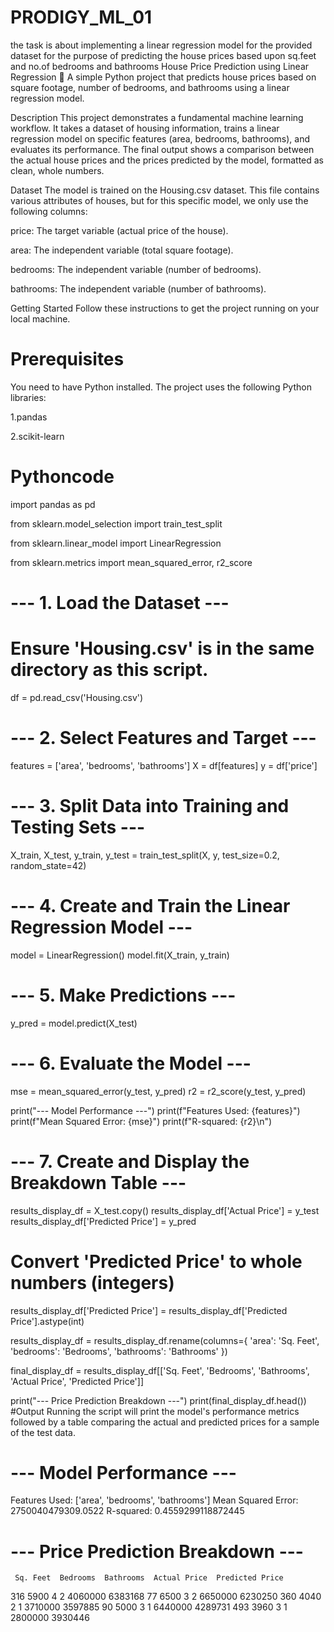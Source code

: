 # PRODIGY_ML_01
the task is about implementing a linear regression model for the provided dataset for the purpose of predicting the house prices based upon sq.feet and no.of bedrooms and bathrooms
House Price Prediction using Linear Regression 🏡
A simple Python project that predicts house prices based on square footage, number of bedrooms, and bathrooms using a linear regression model.

Description
This project demonstrates a fundamental machine learning workflow. It takes a dataset of housing information, trains a linear regression model on specific features (area, bedrooms, bathrooms), and evaluates its performance. The final output shows a comparison between the actual house prices and the prices predicted by the model, formatted as clean, whole numbers.

Dataset
The model is trained on the Housing.csv dataset. This file contains various attributes of houses, but for this specific model, we only use the following columns:

price: The target variable (actual price of the house).

area: The independent variable (total square footage).

bedrooms: The independent variable (number of bedrooms).

bathrooms: The independent variable (number of bathrooms).

Getting Started
Follow these instructions to get the project running on your local machine.

# Prerequisites
You need to have Python installed. The project uses the following Python libraries:

1.pandas 


2.scikit-learn

# Pythoncode


import pandas as pd


from sklearn.model_selection import train_test_split


from sklearn.linear_model import LinearRegression


from sklearn.metrics import mean_squared_error, r2_score

# --- 1. Load the Dataset ---
# Ensure 'Housing.csv' is in the same directory as this script.
df = pd.read_csv('Housing.csv')

# --- 2. Select Features and Target ---
features = ['area', 'bedrooms', 'bathrooms']
X = df[features]
y = df['price']

# --- 3. Split Data into Training and Testing Sets ---
X_train, X_test, y_train, y_test = train_test_split(X, y, test_size=0.2, random_state=42)

# --- 4. Create and Train the Linear Regression Model ---
model = LinearRegression()
model.fit(X_train, y_train)

# --- 5. Make Predictions ---
y_pred = model.predict(X_test)

# --- 6. Evaluate the Model ---
mse = mean_squared_error(y_test, y_pred)
r2 = r2_score(y_test, y_pred)

print("--- Model Performance ---")
print(f"Features Used: {features}")
print(f"Mean Squared Error: {mse}")
print(f"R-squared: {r2}\n")

# --- 7. Create and Display the Breakdown Table ---
results_display_df = X_test.copy()
results_display_df['Actual Price'] = y_test
results_display_df['Predicted Price'] = y_pred

# Convert 'Predicted Price' to whole numbers (integers)
results_display_df['Predicted Price'] = results_display_df['Predicted Price'].astype(int)

results_display_df = results_display_df.rename(columns={
    'area': 'Sq. Feet',
    'bedrooms': 'Bedrooms',
    'bathrooms': 'Bathrooms'
})

final_display_df = results_display_df[['Sq. Feet', 'Bedrooms', 'Bathrooms', 'Actual Price', 'Predicted Price']]

print("--- Price Prediction Breakdown ---")
print(final_display_df.head())
#Output
Running the script will print the model's performance metrics followed by a table comparing the actual and predicted prices for a sample of the test data.

# --- Model Performance ---
Features Used: ['area', 'bedrooms', 'bathrooms']
Mean Squared Error: 2750040479309.0522
R-squared: 0.4559299118872445

# --- Price Prediction Breakdown ---
     Sq. Feet  Bedrooms  Bathrooms  Actual Price  Predicted Price
316      5900         4          2       4060000          6383168
77       6500         3          2       6650000          6230250
360      4040         2          1       3710000          3597885
90       5000         3          1       6440000          4289731
493      3960         3          1       2800000          3930446
